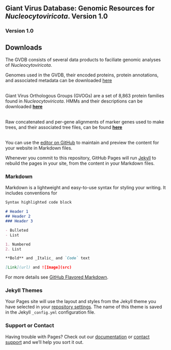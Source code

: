 
## Giant Virus Database: Genomic Resources for *Nucleocytoviricota*. Version 1.0
### Version 1.0

## Downloads

<body>
  
The GVDB consists of several data products to faciliate genomic analyses of *Nucleocytoviricota*. 
<br/>
  
Genomes used in the GVDB, their encoded proteins, protein annotations, and associated metadata can be downloaded [here](https://zenodo.org/record/4730842#.yixcdiypaue)
<br/>
<br/>
    
Giant Virus Orthologous Groups (GVOGs) are a set of 8,863 protein families found in *Nucleocytoviricota*. HMMs and their descriptions can be downloaded [**here**](https://zenodo.org/record/4728209#.YIxCviYpAUE)
<br/>
<br/>

Raw concatenated and per-gene alignments of marker genes used to make trees, and their associated tree files, can be found [**here**](https://github.com/faylward/GVDB/edit/gh-pages/index.md)
<br/>
<br/>






You can use the [editor on GitHub](https://github.com/faylward/GVDB/edit/gh-pages/index.md) to maintain and preview the content for your website in Markdown files.

Whenever you commit to this repository, GitHub Pages will run [Jekyll](https://jekyllrb.com/) to rebuild the pages in your site, from the content in your Markdown files.

### Markdown

Markdown is a lightweight and easy-to-use syntax for styling your writing. It includes conventions for

```markdown
Syntax highlighted code block

# Header 1
## Header 2
### Header 3

- Bulleted
- List

1. Numbered
2. List

**Bold** and _Italic_ and `Code` text

[Link](url) and ![Image](src)
```

For more details see [GitHub Flavored Markdown](https://guides.github.com/features/mastering-markdown/).

### Jekyll Themes

Your Pages site will use the layout and styles from the Jekyll theme you have selected in your [repository settings](https://github.com/faylward/GVDB/settings/pages). The name of this theme is saved in the Jekyll `_config.yml` configuration file.

### Support or Contact

Having trouble with Pages? Check out our [documentation](https://docs.github.com/categories/github-pages-basics/) or [contact support](https://support.github.com/contact) and we’ll help you sort it out.
